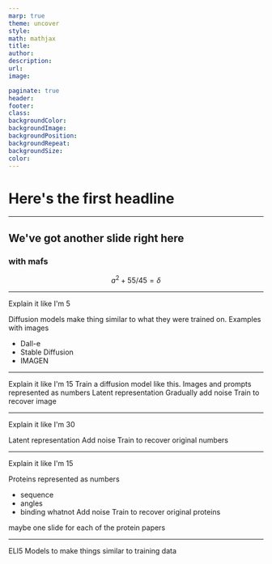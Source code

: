 ```yaml
---
marp: true
theme: uncover
style:
math: mathjax
title:
author:
description:
url:
image:

paginate: true
header:
footer:
class:
backgroundColor:
backgroundImage:
backgroundPosition:
backgroundRepeat:
backgroundSize:
color:
---
```



# Here's the first headline
---

## We've got another slide right here
### with mafs

$$a^2 + 55 / 45 = \delta$$

---

Explain it like I'm 5

Diffusion models make thing similar to what they were trained on.
Examples with images
- Dall-e
- Stable Diffusion
- IMAGEN

---

Explain it like I'm 15
Train a diffusion model like this.
Images and prompts represented as numbers
Latent representation
Gradually add noise
Train to recover image

---

Explain it like I'm 30

Latent representation
Add noise
Train to recover original numbers

---

Explain it like I'm 15

Proteins represented as numbers
- sequence
- angles
- binding whatnot
Add noise
Train to recover original proteins

maybe one slide for each of the protein papers

--- 

ELI5
Models to make things similar to training data



